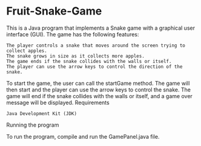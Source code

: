# Fruit-Snake-Game

This is a Java program that implements a Snake game with a graphical user interface (GUI). The game has the following features:

    The player controls a snake that moves around the screen trying to collect apples.
    The snake grows in size as it collects more apples.
    The game ends if the snake collides with the walls or itself.
    The player can use the arrow keys to control the direction of the snake.

To start the game, the user can call the startGame method. The game will then start and the player can use the arrow keys to control the snake. The game will end if the snake collides with the walls or itself, and a game over message will be displayed.
Requirements

    Java Development Kit (JDK)

Running the program

To run the program, compile and run the GamePanel.java file.
